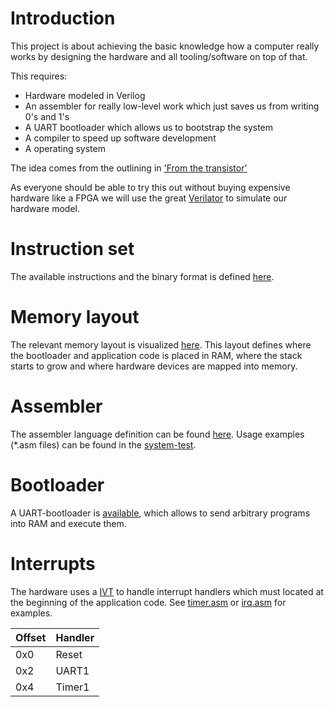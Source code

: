 # Introduction

This project is about achieving the basic knowledge how a computer really works by designing the hardware and all tooling/software on top of that.

This requires:
* Hardware modeled in Verilog
* An assembler for really low-level work which just saves us from writing 0's and 1's
* A UART bootloader which allows us to bootstrap the system
* A compiler to speed up software development
* A operating system

The idea comes from the outlining in ['From the transistor'](https://github.com/geohot/fromthetransistor)

As everyone should be able to try this out without buying expensive hardware like a FPGA we will use the great [Verilator](https://www.veripool.org/wiki/verilator) to simulate our hardware model.

# Instruction set

The available instructions and the binary format is defined [here](https://github.com/Tobulus/cpu/blob/main/opcode.txt).

# Memory layout

The relevant memory layout is visualized [here](https://github.com/Tobulus/cpu/blob/main/mmap.txt).
This layout defines where the bootloader and application code is placed in RAM, where the stack starts to grow and where hardware devices are mapped into memory.

# Assembler

The assembler language definition can be found [here](https://github.com/Tobulus/cpu/tree/main/assembler).
Usage examples (*.asm files) can be found in the [system-test](https://github.com/Tobulus/cpu/tree/main/hdl/system/test).

# Bootloader

A UART-bootloader is [available](https://github.com/Tobulus/cpu/tree/main/bootloader), which allows to send arbitrary programs into RAM and execute them.

# Interrupts

The hardware uses a [IVT](https://en.wikipedia.org/wiki/Interrupt_vector_table) to handle interrupt handlers which must located at the beginning of the application code. See [timer.asm](https://github.com/Tobulus/cpu/blob/main/hdl/system/test/timer.asm) or [irq.asm](https://github.com/Tobulus/cpu/blob/main/hdl/system/test/irq.asm) for examples.

| Offset        | Handler  |
| ------------- | -----|
| 0x0           | Reset |
| 0x2           | UART1 |
| 0x4           | Timer1|
